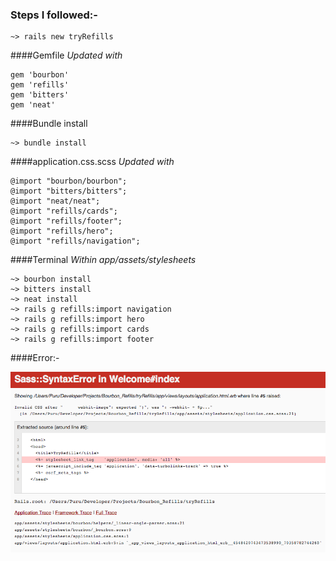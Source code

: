 ### Steps I followed:-

```
~> rails new tryRefills

```

####Gemfile
*Updated with*

```
gem 'bourbon'
gem 'refills'
gem 'bitters'
gem 'neat'

```

####Bundle install

```
~> bundle install

```

####application.css.scss
*Updated with*

```
@import "bourbon/bourbon";
@import "bitters/bitters";
@import "neat/neat";
@import "refills/cards";
@import "refills/footer";
@import "refills/hero";
@import "refills/navigation";

```

####Terminal
*Within app/assets/stylesheets*

```
~> bourbon install
~> bitters install
~> neat install
~> rails g refills:import navigation
~> rails g refills:import hero
~> rails g refills:import cards
~> rails g refills:import footer

```

####Error:-

![Error](app/assets/images/error.png)